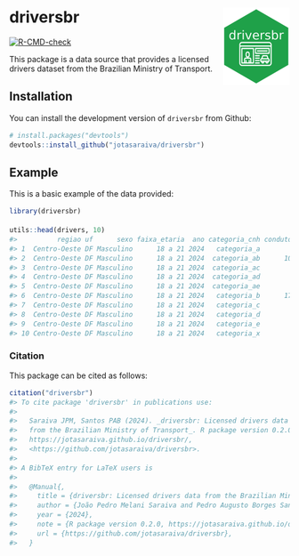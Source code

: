 
<!-- README.md is generated from README.Rmd. Please edit that file -->

# driversbr <a href="https://jotasaraiva.github.io/driversbr/"><img src="man/figures/logo.png" align="right" height="139" alt="driversbr website" /></a>

<!-- badges: start -->

[![R-CMD-check](https://github.com/jotasaraiva/driversbr/actions/workflows/R-CMD-check.yaml/badge.svg)](https://github.com/jotasaraiva/driversbr/actions/workflows/R-CMD-check.yaml)
<!-- badges: end -->

This package is a data source that provides a licensed drivers dataset
from the Brazilian Ministry of Transport.

## Installation

You can install the development version of `driversbr` from Github:

``` r
# install.packages("devtools")
devtools::install_github("jotasaraiva/driversbr")
```

## Example

This is a basic example of the data provided:

``` r
library(driversbr)

utils::head(drivers, 10)
#>          regiao uf      sexo faixa_etaria  ano categoria_cnh condutores
#> 1  Centro-Oeste DF Masculino      18 a 21 2024   categoria_a        128
#> 2  Centro-Oeste DF Masculino      18 a 21 2024  categoria_ab      10399
#> 3  Centro-Oeste DF Masculino      18 a 21 2024  categoria_ac         14
#> 4  Centro-Oeste DF Masculino      18 a 21 2024  categoria_ad         40
#> 5  Centro-Oeste DF Masculino      18 a 21 2024  categoria_ae          1
#> 6  Centro-Oeste DF Masculino      18 a 21 2024   categoria_b      17559
#> 7  Centro-Oeste DF Masculino      18 a 21 2024   categoria_c          7
#> 8  Centro-Oeste DF Masculino      18 a 21 2024   categoria_d         13
#> 9  Centro-Oeste DF Masculino      18 a 21 2024   categoria_e          1
#> 10 Centro-Oeste DF Masculino      18 a 21 2024   categoria_x         NA
```

### Citation

This package can be cited as follows:

``` r
citation("driversbr")
#> To cite package 'driversbr' in publications use:
#> 
#>   Saraiva JPM, Santos PAB (2024). _driversbr: Licensed drivers data
#>   from the Brazilian Ministry of Transport_. R package version 0.2.0,
#>   https://jotasaraiva.github.io/driversbr/,
#>   <https://github.com/jotasaraiva/driversbr>.
#> 
#> A BibTeX entry for LaTeX users is
#> 
#>   @Manual{,
#>     title = {driversbr: Licensed drivers data from the Brazilian Ministry of Transport},
#>     author = {João Pedro Melani Saraiva and Pedro Augusto Borges Santos},
#>     year = {2024},
#>     note = {R package version 0.2.0, https://jotasaraiva.github.io/driversbr/},
#>     url = {https://github.com/jotasaraiva/driversbr},
#>   }
```
